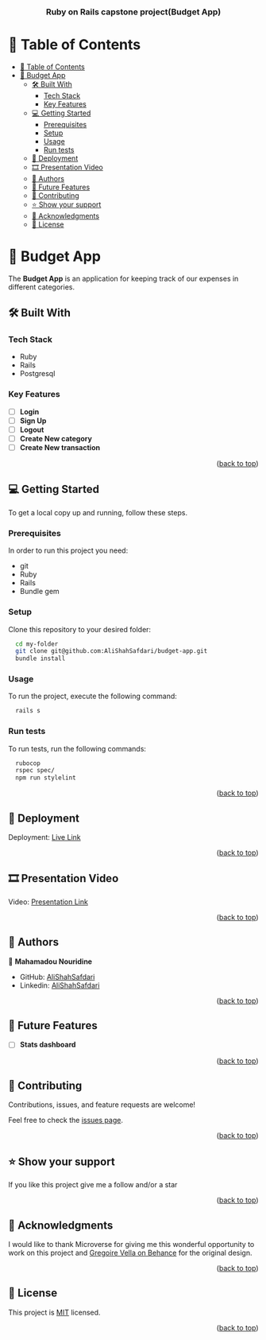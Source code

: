 <a name="readme-top"></a>

<div align="center">
  <h3><b>Ruby on Rails capstone project(Budget App)</b></h3>
</div>

# 📗 Table of Contents

- [📗 Table of Contents](#-table-of-contents)
- [📖 Budget App ](#-budget-app-)
  - [🛠 Built With ](#-built-with-)
    - [Tech Stack ](#tech-stack-)
    - [Key Features ](#key-features-)
  - [💻 Getting Started ](#-getting-started-)
    - [Prerequisites](#prerequisites)
    - [Setup](#setup)
    - [Usage](#usage)
    - [Run tests](#run-tests)
  - [🚀 Deployment ](#-deployment-)
  - [🎞️ Presentation Video ](#️-presentation-video-)
  - [👥 Authors ](#-authors-)
  - [🔭 Future Features ](#-future-features-)
  - [🤝 Contributing ](#-contributing-)
  - [⭐️ Show your support ](#️-show-your-support-)
  - [🙏 Acknowledgments ](#-acknowledgments-)
  - [📝 License ](#-license-)

# 📖 Budget App <a name="about"></a>

The **Budget App**  is an application for keeping track of our expenses in different categories.

## 🛠 Built With <a name="built-with"></a>

### Tech Stack <a name="tech-stack"></a>

- Ruby
- Rails
- Postgresql

### Key Features <a name="key-features"></a>

- [ ] **Login**
- [ ] **Sign Up**
- [ ] **Logout**
- [ ] **Create New category**
- [ ] **Create New transaction**

<p align="right">(<a href="#readme-top">back to top</a>)</p>

## 💻 Getting Started <a name="getting-started"></a>

To get a local copy up and running, follow these steps.

### Prerequisites

In order to run this project you need:

- git
- Ruby
- Rails
- Bundle gem

### Setup

Clone this repository to your desired folder:

```sh
  cd my-folder
  git clone git@github.com:AliShahSafdari/budget-app.git
  bundle install
```

### Usage

To run the project, execute the following command:

```sh
  rails s
```

### Run tests

To run tests, run the following commands:

```sh
  rubocop
  rspec spec/
  npm run stylelint
```

<p align="right">(<a href="#readme-top">back to top</a>)</p>

## 🚀 Deployment <a name="Deployment"></a>
Deployment: [Live Link](https://budget-app-ax9d.onrender.com)

<p align="right">(<a href="#readme-top">back to top</a>)</p>

## 🎞️ Presentation Video <a name="video"></a>
Video: [Presentation Link](https://www.loom.com/share/ccb3f7e333c5483d923a6171278c0f0d?sid=45a030cb-81a2-4727-b9d5-ddcd3e833d3c)

<p align="right">(<a href="#readme-top">back to top</a>)</p>

## 👥 Authors <a name="authors"></a>

👤 **Mahamadou Nouridine**

- GitHub: [AliShahSafdari](https://github.com/AliShahSafdari)
- Linkedin: [AliShahSafdari](https://www.linkedin.com/in/AliShahSafdari)

<p align="right">(<a href="#readme-top">back to top</a>)</p>

## 🔭 Future Features <a name="future-features"></a>

- [ ] **Stats dashboard**

<p align="right">(<a href="#readme-top">back to top</a>)</p>

## 🤝 Contributing <a name="contributing"></a>

Contributions, issues, and feature requests are welcome!

Feel free to check the [issues page](https://github.com/AliShahSafdari/budget-app/issues).

<p align="right">(<a href="#readme-top">back to top</a>)</p>

## ⭐️ Show your support <a name="support"></a>

If you like this project give me a follow and/or a star

<p align="right">(<a href="#readme-top">back to top</a>)</p>

## 🙏 Acknowledgments <a name="acknowledgements"></a>

I would like to thank Microverse for giving me this wonderful opportunity to work on this project
and [Gregoire Vella on Behance](https://www.behance.net/gregoirevella) for the original design.
<p align="right">(<a href="#readme-top">back to top</a>)</p>


## 📝 License <a name="license"></a>

This project is [MIT](./LICENSE) licensed.

<p align="right">(<a href="#readme-top">back to top</a>)</p>
